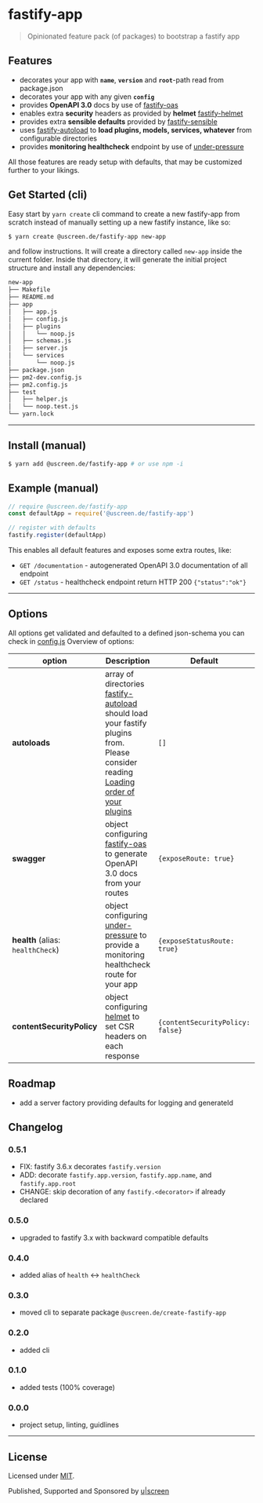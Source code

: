 # fastify-app

> Opinionated feature pack (of packages) to bootstrap a fastify app

## Features

* decorates your app with __`name`__, __`version`__ and __`root`__-path read from package.json
* decorates your app with any given __`config`__
* provides __OpenAPI 3.0__ docs by use of [fastify-oas](https://github.com/SkeLLLa/fastify-oas)
* enables extra __security__ headers as provided by __helmet__ [fastify-helmet](https://github.com/fastify/fastify-helmet)
* provides extra __sensible defaults__ provided by [fastify-sensible](https://github.com/fastify/fastify-sensible)
* uses [fastify-autoload](https://github.com/fastify/fastify-autoload) to __load plugins, models, services, whatever__ from configurable directories
* provides __monitoring healthcheck__ endpoint by use of [under-pressure](https://github.com/fastify/under-pressure)

All those features are ready setup with defaults, that may be customized further to your likings.

## Get Started (cli)

Easy start by `yarn create` cli command to create a new fastify-app from scratch instead of manually setting up a new fastify instance, like so:

```bash
$ yarn create @uscreen.de/fastify-app new-app
```

and follow instructions. It will create a directory called `new-app` inside the current folder.
Inside that directory, it will generate the initial project structure and install any dependencies:

```bash
new-app
├── Makefile
├── README.md
├── app
│   ├── app.js
│   ├── config.js
│   ├── plugins
│   │   └── noop.js
│   ├── schemas.js
│   ├── server.js
│   └── services
│       └── noop.js
├── package.json
├── pm2-dev.config.js
├── pm2.config.js
├── test
│   ├── helper.js
│   └── noop.test.js
└── yarn.lock
```

---

## Install (manual)

```sh
$ yarn add @uscreen.de/fastify-app # or use npm -i
```

## Example (manual)

```js
// require @uscreen.de/fastify-app
const defaultApp = require('@uscreen.de/fastify-app')

// register with defaults
fastify.register(defaultApp)
```

This enables all default features and exposes some extra routes, like:

* `GET /documentation` - autogenerated OpenAPI 3.0 documentation of all endpoint
* `GET /status` - healthcheck endpoint return HTTP 200 `{"status":"ok"}`

---

## Options

All options get validated and defaulted to a defined json-schema you can check in [config.js](./config.js) Overview of options:

| option                            | Description                                                                                                                                                                                                                                                                               | Default                          | Example                                                           |
|-----------------------------------|-------------------------------------------------------------------------------------------------------------------------------------------------------------------------------------------------------------------------------------------------------------------------------------------|----------------------------------|-------------------------------------------------------------------|
| __autoloads__                     | array of directories [fastify-autoload](https://github.com/fastify/fastify-autoload) should load your fastify plugins from. Please consider reading [Loading order of your plugins](https://github.com/fastify/fastify/blob/master/docs/Getting-Started.md#loading-order-of-your-plugins) | `[]`                             | `['./plugins', './services']`                                     |
| __swagger__                       | object configuring [fastify-oas](https://github.com/SkeLLLa/fastify-oas) to generate OpenAPI 3.0 docs from your routes                                                                                                                                                                    | `{exposeRoute: true}`            | `{exposeRoute: '/docs'}`                                          |
| __health__ (alias: `healthCheck`) | object configuring [under-pressure](https://github.com/fastify/under-pressure) to provide a monitoring healthcheck route for your app                                                                                                                                                     | `{exposeStatusRoute: true}`      | `{exposeStatusRoute: '/health'}`                                  |
| __contentSecurityPolicy__         | object configuring [helmet](https://github.com/helmetjs/helmet) to set CSR headers on each response                                                                                                                                                                                       | `{contentSecurityPolicy: false}` | `{contentSecurityPolicy: {directives: {defaultSrc: ["'self'"]}}}` |


## Roadmap

- add a server factory providing defaults for logging and generateId

## Changelog

### 0.5.1

- FIX: fastify 3.6.x decorates `fastify.version`
- ADD: decorate `fastify.app.version`, `fastify.app.name`, and `fastify.app.root`
- CHANGE: skip decoration of any `fastify.<decorator>` if already declared

### 0.5.0

- upgraded to fastify 3.x with backward compatible defaults

### 0.4.0

- added alias of `health` <-> `healthCheck`

### 0.3.0

- moved cli to separate package `@uscreen.de/create-fastify-app`

### 0.2.0

- added cli

### 0.1.0

- added tests (100% coverage)

### 0.0.0

- project setup, linting, guidlines

---

## License

Licensed under [MIT](./LICENSE).

Published, Supported and Sponsored by [u|screen](https://uscreen.de)
